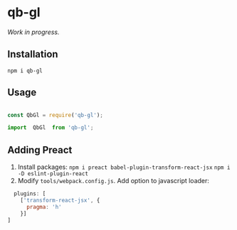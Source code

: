 # qb-gl

*Work in progress.*


## Installation
`npm i qb-gl`

## Usage

```javascript

const QbGl = require('qb-gl');

import  QbGl  from 'qb-gl';

```

## Adding Preact
1. Install packages:
`npm i preact babel-plugin-transform-react-jsx`
`npm i -D eslint-plugin-react`
2. Modify `tools/webpack.config.js`. Add option to javascript loader:
```javascript
  plugins: [
    ['transform-react-jsx', {
      pragma: 'h'
    }]
]
```
